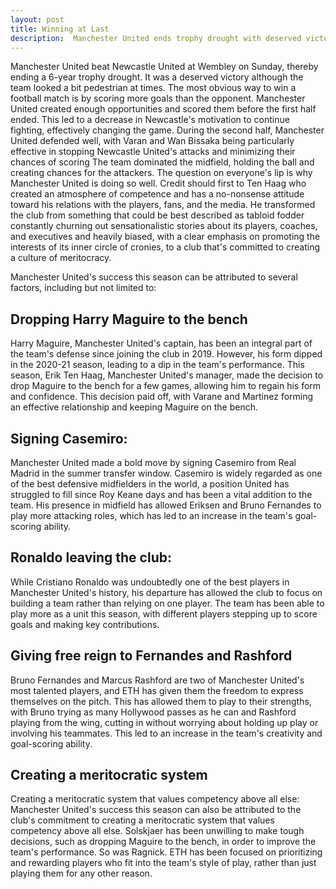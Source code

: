 ```yaml
---
layout: post
title: Winning at Last
description:  Manchester United ends trophy drought with deserved victory, credit given to manager's no non-sense approach and several key factors including dropping Maguire and signing Casemiro.
---
```


Manchester United beat Newcastle United at Wembley on Sunday, thereby ending a 6-year trophy drought. It was a deserved victory although the team looked a bit pedestrian at times. The most obvious way to win a football match is by scoring more goals than the opponent. Manchester United created enough opportunities and scored them before the first half ended. This led to a decrease in Newcastle's motivation to continue fighting, effectively changing the game. 
During the second half, Manchester United defended well, with Varan and Wan Bissaka being particularly effective in stopping Newcastle United's attacks and minimizing their chances of scoring The team dominated the midfield, holding the ball and creating chances for the attackers.
The question on everyone's lip is why Manchester United is doing so well. Credit should first to Ten Haag who created an atmosphere of competence and has a no-nonsense attitude toward his relations with the players, fans, and the media. He transformed the club from something that could be best described as tabloid fodder constantly churning out sensationalistic stories about its players, coaches, and executives and heavily biased, with a clear emphasis on promoting the interests of its inner circle of cronies, to a club that's committed to creating a culture of meritocracy. 

Manchester United's success this season can be attributed to several factors, including but not limited to:

## Dropping Harry Maguire to the bench
Harry Maguire, Manchester United's captain, has been an integral part of the team's defense since joining the club in 2019. However, his form dipped in the 2020-21 season, leading to a dip in the team's performance. This season, Erik Ten Haag, Manchester United's manager, made the decision to drop Maguire to the bench for a few games, allowing him to regain his form and confidence. This decision paid off, with Varane and Martinez forming an effective relationship and keeping Maguire on the bench. 

## Signing Casemiro: 
Manchester United made a bold move by signing Casemiro from Real Madrid in the summer transfer window. Casemiro is widely regarded as one of the best defensive midfielders in the world, a position United has struggled to fill since Roy Keane days and has been a vital addition to the team. His presence in midfield has allowed Eriksen and Bruno Fernandes to play more attacking roles, which has led to an increase in the team's goal-scoring ability.

## Ronaldo leaving the club: 
While Cristiano Ronaldo was undoubtedly one of the best players in Manchester United's history, his departure has allowed the club to focus on building a team rather than relying on one player. The team has been able to play more as a unit this season, with different players stepping up to score goals and making key contributions.

## Giving free reign to Fernandes and Rashford
Bruno Fernandes and Marcus Rashford are two of Manchester United's most talented players, and ETH has given them the freedom to express themselves on the pitch. This has allowed them to play to their strengths, with Bruno trying as many Hollywood passes as he can and Rashford playing from the wing, cutting in without worrying about holding up play or involving his teammates. This led to an increase in the team's creativity and goal-scoring ability.

## Creating a meritocratic system
Creating a meritocratic system that values competency above all else: Manchester United's success this season can also be attributed to the club's commitment to creating a meritocratic system that values competency above all else. Solskjaer has been unwilling to make tough decisions, such as dropping Maguire to the bench, in order to improve the team's performance. So was Ragnick. ETH has been focused on prioritizing and rewarding players who fit into the team's style of play, rather than just playing them for any other reason.
